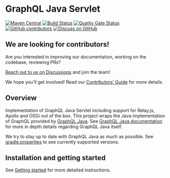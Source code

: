 # GraphQL Java Servlet
[![Maven Central](https://img.shields.io/maven-central/v/com.graphql-java-kickstart/graphql-java-servlet.svg)](https://maven-badges.herokuapp.com/maven-central/com.graphql-java-kickstart/graphql-java-servlet)
[![Build Status](https://github.com/graphql-java-kickstart/graphql-java-servlet/workflows/Publish%20snapshot/badge.svg)](https://github.com/graphql-java-kickstart/graphql-java-servlet/actions?query=workflow%3A%22Publish+snapshot%22)
[![Quality Gate Status](https://sonarcloud.io/api/project_badges/measure?project=graphql-java-kickstart_graphql-java-servlet&metric=alert_status)](https://sonarcloud.io/dashboard?id=graphql-java-kickstart_graphql-java-servlet)
[![GitHub contributors](https://img.shields.io/github/contributors/graphql-java-kickstart/graphql-java-servlet)](https://github.com/graphql-java-kickstart/graphql-java-servlet/graphs/contributors)
[![Discuss on GitHub](https://img.shields.io/badge/GitHub-discuss-orange)](https://github.com/graphql-java-kickstart/graphql-java-servlet/discussions)


## We are looking for contributors!
Are you interested in improving our documentation, working on the codebase, reviewing PRs?

[Reach out to us on Discussions](https://github.com/graphql-java-kickstart/graphql-java-servlet/discussions) and join the team!

We hope you'll get involved! Read our [Contributors' Guide](CONTRIBUTING.md) for more details.

## Overview
Implementation of GraphQL Java Servlet including support for Relay.js, Apollo and OSGi out of the box.
This project wraps the Java implementation of GraphQL provided by [GraphQL Java](https://www.graphql-java.com).
See [GraphQL Java documentation](https://www.graphql-java.com/documentation/latest/) for more in depth details
regarding GraphQL Java itself. 

We try to stay up to date with GraphQL Java as much as possible. See [gradle.properties](gradle.properties) to see currently supported versions.

## Installation and getting started

See [Getting started](https://www.graphql-java-kickstart.com/servlet/getting-started/) for more
detailed instructions.
